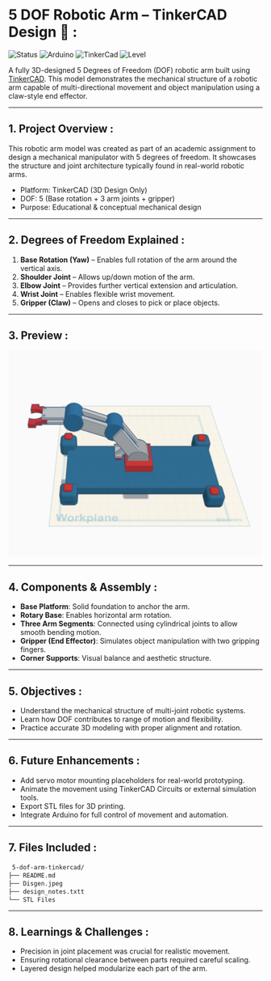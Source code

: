 #   5 DOF Robotic Arm – TinkerCAD Design 🦾 : 
![Status](https://img.shields.io/badge/status-in_progress-blue)  ![Arduino](https://img.shields.io/badge/Platform-Arduino-green)  ![TinkerCad](https://img.shields.io/badge/Simulated_on-TinkerCad-orange)  ![Level](https://img.shields.io/badge/Difficulty-Beginner-lightgrey)  

A fully 3D-designed 5 Degrees of Freedom (DOF) robotic arm built using [TinkerCAD](https://www.tinkercad.com/things/gCwtqTSA52X-cool-snicket). This model demonstrates the mechanical structure of a robotic arm capable of multi-directional movement and object manipulation using a claw-style end effector.

---

## 1.  Project Overview :

This robotic arm model was created as part of an academic assignment to design a mechanical manipulator with 5 degrees of freedom. It showcases the structure and joint architecture typically found in real-world robotic arms.

-  Platform: TinkerCAD (3D Design Only)
-  DOF: 5 (Base rotation + 3 arm joints + gripper)
-  Purpose: Educational & conceptual mechanical design

---

## 2.  Degrees of Freedom Explained : 

1. **Base Rotation (Yaw)** – Enables full rotation of the arm around the vertical axis.
2. **Shoulder Joint** – Allows up/down motion of the arm.
3. **Elbow Joint** – Provides further vertical extension and articulation.
4. **Wrist Joint** – Enables flexible wrist movement.
5. **Gripper (Claw)** – Opens and closes to pick or place objects.

---

## 3.  Preview :

![Robotic Arm in TinkerCAD](Disgen.jpeg)



---

## 4.  Components & Assembly :

- **Base Platform**: Solid foundation to anchor the arm.
- **Rotary Base**: Enables horizontal arm rotation.
- **Three Arm Segments**: Connected using cylindrical joints to allow smooth bending motion.
- **Gripper (End Effector)**: Simulates object manipulation with two gripping fingers.
- **Corner Supports**: Visual balance and aesthetic structure.

---

## 5.  Objectives : 

- Understand the mechanical structure of multi-joint robotic systems.
- Learn how DOF contributes to range of motion and flexibility.
- Practice accurate 3D modeling with proper alignment and rotation.

---

## 6. Future Enhancements : 

- Add servo motor mounting placeholders for real-world prototyping.
- Animate the movement using TinkerCAD Circuits or external simulation tools.
- Export STL files for 3D printing.
- Integrate Arduino for full control of movement and automation.

---

## 7.  Files Included :


```Text 
 5-dof-arm-tinkercad/
├── README.md
├── Disgen.jpeg 
├── design_notes.txtt
└── STL Files 

```

---

## 8. Learnings & Challenges : 

- Precision in joint placement was crucial for realistic movement.
- Ensuring rotational clearance between parts required careful scaling.
- Layered design helped modularize each part of the arm.



